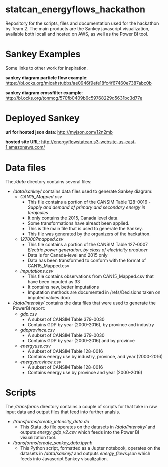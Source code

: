 # statcan_energyflows_hackathon
Repository for the scripts, files and documentation used for the hackathon by Team 2. The main products are the Sankey javascript visualization, available
both locall and hosted on AWS, as well as the Power BI tool.
# Sankey Examples
Some links to other work for inspiration.

__sankey diagram particle flow example__: https://bl.ocks.org/micahstubbs/ae0946f9efe18fc4f67460e7387abc0b

__sankey diagram crossfilter example__: http://bl.ocks.org/tonmcg/570fb0409b6c59768229d5631bc3d77e

# Deployed Sankey
__url for hosted json data__: http://myjson.com/12n2mb

__hosted site URL__: http://energyflowstatcan.s3-website-us-east-1.amazonaws.com/

# Data files
The _/data_ directory contains several files:
* _/data/sankey/_ contains data files used to generate Sankey diagram:
  * _CAN15_Mapped.csv_
    * This file contains a portion of the CANSIM Table 128-0016 - _Supply and demand of primary and secondary energy in terajoules_
    * It only contains the 2015, Canada level data.
     * Some transformations have alreadt been applied.
     * This is the main file that is used to generate the Sankey.
     * This file was generated by the organizers of the hackathon.
  * _1270007mapped.csv_
    * This file contains a portion of the CANSIM Table 127-0007 _Electric power generation, by class of electricity producer_
    * Data is for Canada-level and 2015 only
    * Data has been transformed to conform with the format of CAN15_Mapped.csv
  * _Imputations.csv_
    * This file contains observations from CAN15_Mapped.csv that have been imputed as 33
     * It contains new, better imputations
     * Imputation methods are documented in /refs/Decisions taken on imputed values.docx
* _/data/intensity/_ contains the data files that were used to generate the PowerBI report:
  * _gdp.csv_
    * A subset of CANSIM Table 379-0030
    * Contains GDP by year (2000-2016), by province and industry
  * _gdpprovince.csv_
    * A subset of CANSIM Table 379-0030
    * Contains GDP by year (2000-2016) and by province
  * _energyuse.csv_
     * A subset of CANSIM Table 128-0016
     * Contains energy use by industry, province, and year (2000-2016)
  * _energyprovince.csv_
    * A subset of CANSIM Table 128-0016
    * Contains energy use by province and year (2000-2016)
# Scripts
The _/transforms_ directory contains a couple of scripts for that take in raw input data and output files that feed into further analsis.
* _/transforms/create_intensity_data.do_
  * This Stata .do file operates on the datasets in _/data/intensity/_ and outputs _energy_gdp_v2.csv_ which feeds into the Power BI visualization tool.
* _/transforms/create_sankey_data.ipynb_
  * This Python script, formatted as a Jupter notebook, operates on the datasets in _/data/sankey/_ and outputs _energy_flows.json_ which feeds into Javascript Sankey visualization.
